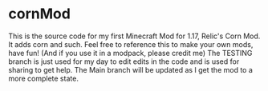 # cornMod
This is the source code for my first Minecraft Mod for 1.17, Relic's Corn Mod. It adds corn and such. Feel free to reference this to make your own mods, have fun! (And if you use it in a modpack, please credit me)
The TESTING branch is just used for my day to edit edits in the code and is used for sharing to get help. The Main branch will be updated as I get the mod to a more complete state.
